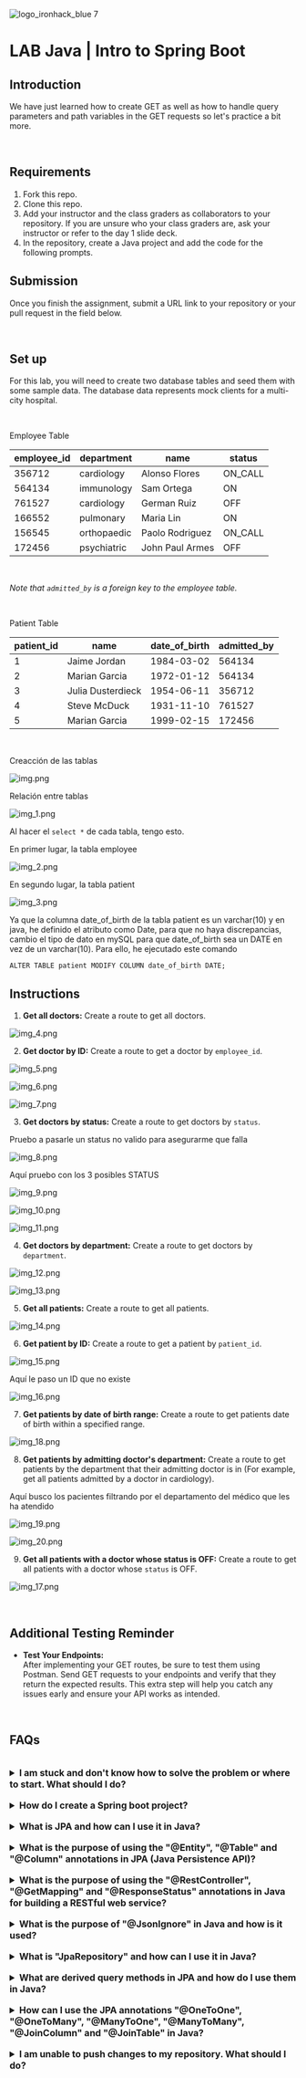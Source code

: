 ![logo_ironhack_blue 7](https://user-images.githubusercontent.com/23629340/40541063-a07a0a8a-601a-11e8-91b5-2f13e4e6b441.png)

# LAB Java | Intro to Spring Boot

## Introduction

We have just learned how to create GET as well as how to handle query parameters and path variables in the GET requests so let's practice a bit more.

<br>

## Requirements

1. Fork this repo.
2. Clone this repo.
3. Add your instructor and the class graders as collaborators to your repository. If you are unsure who your class graders are, ask your instructor or refer to the day 1 slide deck.
4. In the repository, create a Java project and add the code for the following prompts.

## Submission

Once you finish the assignment, submit a URL link to your repository or your pull request in the field below.

<br>

## Set up

For this lab, you will need to create two database tables and seed them with some sample data. The database data represents mock clients for a multi-city hospital.

<br>

Employee Table

| employee_id | department  | name            | status  |
| ----------- | ----------- | --------------- | ------- |
| 356712      | cardiology  | Alonso Flores   | ON_CALL |
| 564134      | immunology  | Sam Ortega      | ON      |
| 761527      | cardiology  | German Ruiz     | OFF     |
| 166552      | pulmonary   | Maria Lin       | ON      |
| 156545      | orthopaedic | Paolo Rodriguez | ON_CALL |
| 172456      | psychiatric | John Paul Armes | OFF     |

<br>

_Note that `admitted_by` is a foreign key to the employee table._

<br>

Patient Table

| patient_id | name              | date_of_birth | admitted_by |
| ---------- | ----------------- | ------------- | ----------- |
| 1          | Jaime Jordan      | 1984-03-02    | 564134      |
| 2          | Marian Garcia     | 1972-01-12    | 564134      |
| 3          | Julia Dusterdieck | 1954-06-11    | 356712      |
| 4          | Steve McDuck      | 1931-11-10    | 761527      |
| 5          | Marian Garcia     | 1999-02-15    | 172456      |

<br>

Creacción de las tablas 

![img.png](img.png)

Relación entre tablas 

![img_1.png](img_1.png)

Al hacer el ``select *`` de cada tabla, tengo esto.

En primer lugar, la tabla employee

![img_2.png](img_2.png)

En segundo lugar, la tabla patient

![img_3.png](img_3.png)

Ya que la columna date_of_birth de la tabla patient es un varchar(10) y en java, he definido el atributo como Date, para que no haya 
discrepancias, cambio el tipo de dato en mySQL para que date_of_birth sea un DATE en vez de un varchar(10). 
Para ello, he ejecutado este comando

``
ALTER TABLE patient MODIFY COLUMN date_of_birth DATE;
``


## Instructions

1. **Get all doctors:** Create a route to get all doctors.

![img_4.png](img_4.png)

2. **Get doctor by ID:** Create a route to get a doctor by `employee_id`.

![img_5.png](img_5.png)

![img_6.png](img_6.png)

![img_7.png](img_7.png)


3. **Get doctors by status:** Create a route to get doctors by `status`.

Pruebo a pasarle un status no valido para asegurarme que falla

![img_8.png](img_8.png)

Aquí pruebo con los 3 posibles STATUS

![img_9.png](img_9.png)

![img_10.png](img_10.png)

![img_11.png](img_11.png)



4. **Get doctors by department:** Create a route to get doctors by `department`.

![img_12.png](img_12.png)

![img_13.png](img_13.png)

5. **Get all patients:** Create a route to get all patients.

![img_14.png](img_14.png)

6. **Get patient by ID:** Create a route to get a patient by `patient_id`.

![img_15.png](img_15.png)

Aquí le paso un ID que no existe

![img_16.png](img_16.png)

7. **Get patients by date of birth range:** Create a route to get patients date of birth within a specified range.

![img_18.png](img_18.png)

8. **Get patients by admitting doctor's department:** Create a route to get patients by the department that their admitting doctor is in (For example, get all patients admitted by a doctor in cardiology).

Aquí busco los pacientes filtrando por el departamento del médico que les ha atendido

![img_19.png](img_19.png)

![img_20.png](img_20.png)

9. **Get all patients with a doctor whose status is OFF:** Create a route to get all patients with a doctor whose `status` is OFF.

![img_17.png](img_17.png)

<br>

## Additional Testing Reminder

- **Test Your Endpoints:**  
  After implementing your GET routes, be sure to test them using Postman. Send GET requests to your endpoints and verify that they return the expected results. This extra step will help you catch any issues early and ensure your API works as intended.

<br>

## FAQs

<br>

<details>
  <summary style="font-size: 16px; cursor: pointer; outline: none; font-weight: bold;">I am stuck and don't know how to solve the problem or where to start. What should I do?</summary>

<br> <!-- ✅ -->

If you are stuck in your code and don't know how to solve the problem or where to start, you should take a step back and try to form a clear, straight forward question about the specific issue you are facing. The process you will go through while trying to define this question, will help you narrow down the problem and come up with potential solutions.

For example, are you facing a problem because you don't understand the concept or are you receiving an error message that you don't know how to fix? It is usually helpful to try to state the problem as clearly as possible, including any error messages you are receiving. This can help you communicate the issue to others and potentially get help from classmates or online resources.

Once you have a clear understanding of the problem, you should be able to start working toward the solution.

  <br>

<!--   -->

</details>

<br>

<details>
  <summary style="font-size: 16px; cursor: pointer; outline: none; font-weight: bold;">How do I create a Spring boot project?</summary>

<br> <!-- ✅ -->

Spring boot is a framework for creating stand-alone, production-grade applications that are easy to launch and run. The best way to create a Spring boot project is to use the Spring Initializer website. The website provides a convenient way to generate a basic project structure with all the necessary dependencies and configurations.

- Step 1: Go to [start.spring.io](https://start.spring.io/)
- Step 2: Choose the type of project you want to create, such as Maven or Gradle.
- Step 3: Select the version of Spring Boot you want to use.
- Step 4: Choose the dependencies you need for your project. Some common dependencies include web, jpa and data-jpa.
- Step 5: Click the "Generate" button to download the project files.

Alternatively, you can use an Integrated Development Environment (IDE) such as Eclipse or IntelliJ IDEA. These IDEs have plugins for creating Spring boot projects, making it easy to set up the environment and get started with coding.

  <br>

<!--   -->

</details>

<br>

<details>
  <summary style="font-size: 16px; cursor: pointer; outline: none; font-weight: bold;">What is JPA and how can I use it in Java?</summary>

<br> <!-- ✅ -->

JPA stands for Java Persistence API, which is a Java specification for accessing, persisting and managing data between Java objects and a relational database. JPA provides a standard interface for accessing databases, reducing the need for custom data access code and enabling efficient management of database connections.

To use JPA in Java, you will need to include the necessary dependencies in your project, such as the Hibernate JPA implementation and create entity classes to represent your data. These entity classes will be annotated with JPA-specific annotations, such as `@Entity` and `@Id`, to indicate the mapping between the Java class and the database table.

Here is a code snippet to show you how to create a JPA entity class in Java:

```java
@Entity
public class Employee {
   @Id
   @GeneratedValue(strategy=GenerationType.IDENTITY)
   private int id;

   private String name;
   private int age;
   private String position;

   // Getters and Setters for the attributes
}
```

  <br>

<!--   -->

</details>

<br>

<details>
  <summary style="font-size: 16px; cursor: pointer; outline: none; font-weight: bold;">What is the purpose of using the "@Entity", "@Table" and "@Column" annotations in JPA (Java Persistence API)?</summary>

<br> <!-- ✅ -->

The `@Entity`, `@Table` and `@Column` annotations in JPA (Java Persistence API) are used to map Java objects to relational database tables.

`@Entity` is used to mark a class as a persistent entity. This means that instances of the class can be stored in a database.

`@Table` is used to define the name of the database table that the entity will be mapped to.

`@Column` is used to define the columns in the table that correspond to the attributes of the entity.

Here is an example of how to use these annotations:

```java
@Entity
@Table(name="employee")
public class Employee {

  @Id
  @GeneratedValue(strategy=GenerationType.AUTO)
  @Column(name="id")
  private int id;

  @Column(name="first_name")
  private String firstName;

  @Column(name="last_name")
  private String lastName;

  //getters and setters
}
```

In this example, the `Employee` class is marked as a persistent entity using the `@Entity` annotation. The name of the database table is defined using the `@Table` annotation as "employee". The `id`, `firstName` and `lastName` attributes are mapped to columns in the "employee" table using the `@Column` annotation.

  <br>

  <!--   -->

</details>

<br>

<details>
  <summary style="font-size: 16px; cursor: pointer; outline: none; font-weight: bold;">What is the purpose of using the "@RestController", "@GetMapping" and "@ResponseStatus" annotations in Java for building a RESTful web service?</summary>

<br> <!-- ✅ -->

The `@RestController` annotation is used in Java to define a class as a RESTful web service controller. This annotation allows the class to handle HTTP requests and return HTTP responses.

The `@GetMapping` annotation is used to map a specific HTTP GET request to a method in a controller class. This allows the method to handle the request and return a response.

The `@ResponseStatus` annotation is used to set the HTTP status code for the response returned by a method in a controller class.

Here's a code snippet showing how to use these annotations in Java:

```java
import org.springframework.web.bind.annotation.GetMapping;
import org.springframework.web.bind.annotation.ResponseStatus;
import org.springframework.web.bind.annotation.RestController;
import org.springframework.http.HttpStatus;

@RestController
public class ExampleController {

  @GetMapping("/example")
  @ResponseStatus(HttpStatus.OK)
  public String exampleMethod() {
    return "This is a response from a RESTful web service";
  }
}
```

In this example, the `ExampleController` class is defined as a RESTful web service controller using the `@RestController` annotation. The `exampleMethod` is mapped to a specific HTTP GET request using the `@GetMapping("/example")` annotation and the HTTP status code for the response is set to `HTTP 200 OK` using the `@ResponseStatus(HttpStatus.OK)` annotation.

  <br>

  <!--   -->

</details>

<br>

<details>
  <summary style="font-size: 16px; cursor: pointer; outline: none; font-weight: bold;">What is the purpose of "@JsonIgnore" in Java and how is it used?</summary>

<br> <!-- ✅ -->

The `@JsonIgnore` annotation is used in Jackson (a popular library for JSON processing) to ignore a property when serializing or deserializing an object to/from JSON. This means that when the object is converted to JSON, the property marked with `@JsonIgnore` will not be included in the JSON representation.

The `@JsonIgnore` annotation is applied to a property in a Java class to ignore it during JSON serialization or deserialization. For example, consider a class named Employee with a property named "password". To ignore the "password" property, we can annotate it with `@JsonIgnore`:

```java
public class Employee {
  private String name;
  private int age;
  @JsonIgnore
  private String password;

  // getters and setters for the properties
}
```

When this class is serialized to JSON, the "password" property will not be included in the JSON representation.

  <br>

</details>

<br>

<details>
  <summary style="font-size: 16px; cursor: pointer; outline: none; font-weight: bold;">What is "JpaRepository" and how can I use it in Java?</summary>

<br> <!-- ✅ -->

`JpaRepository` is a Spring Data interface that extends the `PagingAndSortingRepository` interface. It provides all the basic **CRUD (Create, Read, Update, Delete)** operations and additional methods to work with **JPA (Java Persistence API)** to interact with the database.

To use `JpaRepository` in your project, follow the below steps:

Step 1: Import the necessary libraries

```java
import org.springframework.data.jpa.repository.JpaRepository;
```

Step 2: Create an interface that extends `JpaRepository`

```java
public interface MyRepository extends JpaRepository<MyEntity, Long> {

}
```

**Note**: In the above code, `MyEntity` is the entity class that you want to interact with the database and Long is the type of the primary key of `MyEntity`.

Step 3: Inject the interface in the class where you want to use it.

```java
@Autowired
private MyRepository myRepository;
```

Step 4: You can now use the methods provided by `JpaRepository` to interact with the database, for example:

```java
MyEntity myEntity = new MyEntity();
myRepository.save(myEntity);
```

With the above steps, you can now use `JpaRepository` to interact with the database in your Java project.

  <br>

</details>

<br>

<details>
  <summary style="font-size: 16px; cursor: pointer; outline: none; font-weight: bold;">What are derived query methods in JPA and how do I use them in Java?</summary>

<br> <!-- ✅ -->

Derived query methods in JPA are methods in a JPA repository that are automatically generated by the framework based on method names. These methods allow developers to perform common database operations such as finding entities based on specific criteria, sorting, pagination and more, without having to manually write the corresponding SQL query.

To use derived query methods in Java with JPA, follow these steps:

1. Create a JPA repository interface: To start, create an interface that extends `JpaRepository` and specifies the entity class and the primary key data type. For example:

   ```java
   import org.springframework.data.jpa.repository.JpaRepository;
   import org.example.domain.User;

   public interface UserRepository extends JpaRepository<User, Long> {
   }
   ```

2. Define the method name: Next, you can define the method name based on the query you want to perform. There are several conventions that JPA follows to determine the query to be executed, such as keywords such as `findBy`, `readBy`, `queryBy`, `countBy` and `deleteBy`, followed by the name of the entity’s properties. For example, to find all users with a specific first name, you can define the method name as follows:

   ```java
   List<User> findByFirstName(String firstName);
   ```

3. Inject the repository: Finally, you can inject the repository into your service or component class and call the methods to perform the query operations.

   ```java
   @Autowired
   private UserRepository userRepository;

   public List<User> getUsersByFirstName(String firstName) {
     return userRepository.findByFirstName(firstName);
   }
   ```

**Note**: The exact implementation of derived query methods may vary depending on the JPA implementation you are using (e.g., Hibernate, EclipseLink, etc.). However, the basic concept of using method names to generate queries remains the same.

  <br>

</details>

<br>

<details>
  <summary style="font-size: 16px; cursor: pointer; outline: none; font-weight: bold;">How can I use the JPA annotations "@OneToOne", "@OneToMany", "@ManyToOne", "@ManyToMany", "@JoinColumn" and "@JoinTable" in Java?</summary>

<br> <!-- ✅ -->

The Java Persistence API (JPA) provides several annotations for mapping relationships between entities in Java applications. These annotations include:

1. **@OneToOne**: This annotation is used to define a one-to-one relationship between two entities. The following code shows how to use the `@OneToOne` annotation:

```java
@Entity
public class Employee {

  @Id
  @GeneratedValue(strategy = GenerationType.IDENTITY)
  private Long id;

  private String name;

  @OneToOne(cascade = CascadeType.ALL)
  @JoinColumn(name = "address_id", referencedColumnName = "id")
  private Address address;

  // Getters and setters ...
}

@Entity
public class Address {

  @Id
  @GeneratedValue(strategy = GenerationType.IDENTITY)
  private Long id;

  private String street;

  private String city;

  // Getters and setters ...
}
```

2. **@OneToMany & @ManyToOne**: These annotations are used to define one-to-many and many-to-one relationships between two entities.

The following code shows how to use the `@OneToMany` and the `@ManyToOne` annotation:

```java
@Entity
public class Department {

  @Id
  @GeneratedValue(strategy = GenerationType.IDENTITY)
  private Long id;

  private String name;

  @OneToMany(mappedBy = "department")
  private List<Employee> employees;

  // Getters and setters ...
}

@Entity
public class Employee {

  @Id
  @GeneratedValue(strategy = GenerationType.IDENTITY)
  private Long id;

  private String name;

  @ManyToOne
  @JoinColumn(name = "department_id", referencedColumnName = "id")
  private Department department;

  // Getters and setters ...
}
```

3. **@ManyToMany & @JoinColumn & @JoinTable**: The `@ManyToMany` annotation is used in Java to define a many-to-many relationship between two entities. This means that multiple instances of one entity can be related to multiple instances of another entity.

The `@JoinColumn` annotation is used in Java to specify the foreign key column that will be used to join the two entities. The foreign key column is used to establish a relationship between the entities.

The `@JoinTable` annotation is used in Java to define a join table for a many-to-many relationship. The join table is used to store the relationship information between the two entities.

The following code shows how to use the `@ManyToMany`, `@JoinColumn` and `@JoinTable` annotations:

```java
@Entity
public class User {

    @ManyToMany
    @JoinTable(name = "user_role",
    joinColumns = @JoinColumn(name = "user_id"),
    inverseJoinColumns = @JoinColumn(name = "role_id"))
    private List<Role> roles;

}

@Entity
public class Role {

    @ManyToMany(mappedBy = "roles")
    private List<User> users;

}
```

  <br>

</details>

<br>

<details>
  <summary style="font-size: 16px; cursor: pointer; outline: none; font-weight: bold;">I am unable to push changes to my repository. What should I do?</summary>

<br> <!-- ✅ -->

If you are unable to push changes to your repository, here are a few steps that you can follow:

1. Check your internet connection: Ensure that your internet connection is stable and working.
1. Verify your repository URL: Make sure that you are using the correct repository URL to push your changes.
1. Check Git credentials: Ensure that your Git credentials are up-to-date and correct. You can check your credentials using the following command:

```bash
git config --list
```

4. Update your local repository: Before pushing changes, make sure that your local repository is up-to-date with the remote repository. You can update your local repository using the following command:

```bash
git fetch origin
```

5. Check for conflicts: If there are any conflicts between your local repository and the remote repository, resolve them before pushing changes.
6. Push changes: Once you have resolved any conflicts and updated your local repository, you can try pushing changes again using the following command:

```bash
git push origin <branch_name>
```

</details>
